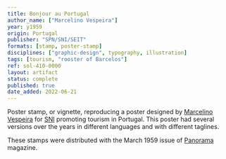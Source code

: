 ```yaml
---
title: Bonjour au Portugal
author_name: ["Marcelino Vespeira"]
year: y1959
origin: Portugal
publisher: "SPN/SNI/SEIT"
formats: [stamp, poster-stamp]
disciplines: ["graphic-design", typography, illustration]
tags: [tourism, "rooster of Barcelos"]
ref: sol-410-0000
layout: artifact
status: complete
published: true
date_added: 2022-06-21
---
```


Poster stamp, or vignette, reproducing a poster designed by <a class="text cat-link author" href="/authors/Marcelino Vespeira/">Marcelino Vespeira</a> for <a class="text cat-link publisher" href="/publishers/SPN/SNI/SEIT/">SNI</a> promoting tourism in Portugal. This poster had several versions over the years in different languages and with different taglines.

These stamps were distributed with the March 1959 issue of <a class="text cat-link tag" href="/tags/Panorama/">Panorama</a> magazine.
